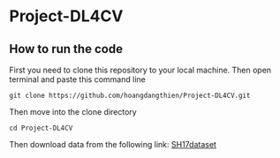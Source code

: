 # Project-DL4CV
## How to run the code
First you need to clone this repository to your local machine. Then open terminal and paste this command line
```
git clone https://github.com/hoangdangthien/Project-DL4CV.git
```
Then move into the clone directory
```
cd Project-DL4CV
```
Then download data from the following link:
[SH17dataset](https://www.kaggle.com/datasets/mugheesahmad/sh17-dataset-for-ppe-detection)
